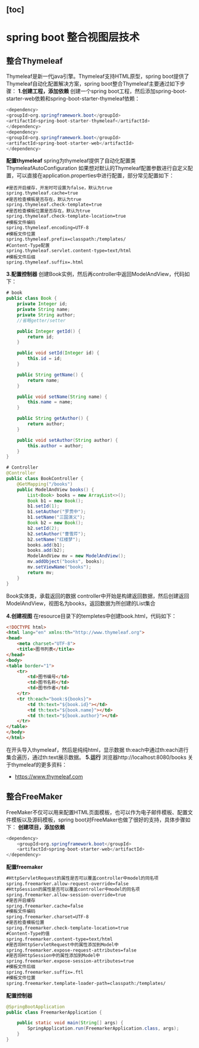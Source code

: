 [toc]
---
# spring boot 整合视图层技术
## 整合Thymeleaf
Thymeleaf是新一代java引擎。Thymeleaf支持HTML原型，spring boot提供了Thymeleaf自动化配置解决方案，spring boot整合Thymeleaf主要通过如下步骤：
**1.创建工程，添加依赖**
创建一个spring boot工程，然后添加spring-boot-starter-web依赖和spring-boot-starter-thymeleaf依赖：
```java
<dependency>
<groupId>org.springframework.boot</groupId>
<artifactId>spring-boot-starter-thymeleaf</artifactId>
</dependency>
<dependency>
<groupId>org.springframework.boot</groupId>
<artifactId>spring-boot-starter-web</artifactId>
</dependency>
```
**配置thymeleaf**
spring为thymeleaf提供了自动化配置类ThymeleafAutoConfiguration
如果想对默认的Thymeleaf配置参数进行自定义配置，可以直接在application.properties中进行配置，部分常见配置如下：
```
#是否开启缓存，开发时可设置为false，默认为true
spring.thymeleaf.cache=true
#是否检查模板是否存在，默认为true
spring.thymeleaf.check-template=true
#是否检查模板位置是否存在，默认为true
spring.thymeleaf.check-template-location=true
#模板文件编码
spring.thymeleaf.encoding=UTF-8
#模板文件位置
spring.thymeleaf.prefix=classpath:/templates/
#Content-Type配置
spring.thymeleaf.servlet.content-type=text/html
#模板文件后缀
spring.thymeleaf.suffix=.html
```
**3.配置控制器**
创建Book实例，然后再controller中返回ModelAndView，代码如下：
```java
# book
public class Book {
    private Integer id;
    private String name;
    private String author;
    //省略getter/setter

    public Integer getId() {
        return id;
    }

    public void setId(Integer id) {
        this.id = id;
    }

    public String getName() {
        return name;
    }

    public void setName(String name) {
        this.name = name;
    }

    public String getAuthor() {
        return author;
    }

    public void setAuthor(String author) {
        this.author = author;
    }
}
```
```java
# Controller
@Controller
public class BookController {
    @GetMapping("/books")
    public ModelAndView books() {
        List<Book> books = new ArrayList<>();
        Book b1 = new Book();
        b1.setId(1);
        b1.setAuthor("罗贯中");
        b1.setName("三国演义");
        Book b2 = new Book();
        b2.setId(2);
        b2.setAuthor("曹雪芹");
        b2.setName("红楼梦");
        books.add(b1);
        books.add(b2);
        ModelAndView mv = new ModelAndView();
        mv.addObject("books", books);
        mv.setViewName("books");
        return mv;
    }
}
```
Book实体类，承载返回的数据
controller中开始是构建返回数据，然后创建返回ModelAndView，视图名为books，返回数据为所创建的List集合

**4.创建视图**
在resource目录下的templetes中创建book.html，代码如下：
```html
<!DOCTYPE html>
<html lang="en" xmlns:th="http://www.thymeleaf.org">
<head>
    <meta charset="UTF-8">
    <title>图书列表</title>
</head>
<body>
<table border="1">
    <tr>
        <td>图书编号</td>
        <td>图书名称</td>
        <td>图书作者</td>
    </tr>
    <tr th:each="book:${books}">
        <td th:text="${book.id}"></td>
        <td th:text="${book.name}"></td>
        <td th:text="${book.author}"></td>
    </tr>
</table>
</body>
</html>
```
在开头导入thymeleaf，然后是纯纯html，显示数据
th:each中通过th:each进行集合遍历，通过th:text展示数据。
**5.运行**
浏览器http://localhost:8080/books
关于thymeleaf的更多资料：
- https://www.thymeleaf.com

## 整合FreeMaker
FreeMaker不仅可以用来配置HTML页面模板，也可以作为电子邮件模板、配置文件模板以及源码模板，spring boot对FreeMaker也做了很好的支持，具体步骤如下：
**创建项目，添加依赖**
```java
<dependency>
    <groupId>org.springframework.boot</groupId>
    <artifactId>spring-boot-starter-web</artifactId>
</dependency>
```
**配置freemaker**
```xml
#HttpServletRequest的属性是否可以覆盖controller中model的同名项
spring.freemarker.allow-request-override=false
#HttpSession的属性是否可以覆盖controller中model的同名项
spring.freemarker.allow-session-override=true
#是否开启缓存
spring.freemarker.cache=false
#模板文件编码
spring.freemarker.charset=UTF-8
#是否检查模板位置
spring.freemarker.check-template-location=true
#Content-Type的值
spring.freemarker.content-type=text/html
#是否将HttpServletRequest中的属性添加到Model中
spring.freemarker.expose-request-attributes=false
#是否将HttpSession中的属性添加到Model中
spring.freemarker.expose-session-attributes=true
#模板文件后缀
spring.freemarker.suffix=.ftl
#模板文件位置
spring.freemarker.template-loader-path=classpath:/templates/
```
**配置控制器**
```java
@SpringBootApplication
public class FreemarkerApplication {

	public static void main(String[] args) {
		SpringApplication.run(FreemarkerApplication.class, args);
	}
}
```
